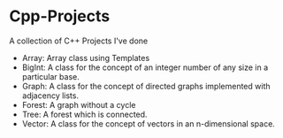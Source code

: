 # Cpp-Projects
A collection of C++ Projects I've done

- Array:  Array class using Templates
- BigInt: A class for the concept of an integer number of any size in a particular base.
- Graph:  A class for the concept of directed graphs implemented with adjacency lists.
- Forest: A graph without a cycle 
- Tree:   A forest which is connected. 
- Vector: A class for the concept of vectors in an n-dimensional space.
